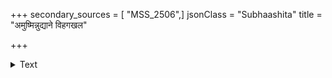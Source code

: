 +++
secondary_sources = [ "MSS_2506",]
jsonClass = "Subhaashita"
title = "अमुष्मिन्नुद्याने विहगखल"

+++

<details><summary>Text</summary>

अमुष्मिन्नुद्याने विहगखल एष प्रतिकलं विलोलः काकोलः क्वणति खलु यावत् कटुतरम्।  
सखे तावत् कीर द्रढय हृदि वाचं च सकलां न मौनेन न्यूनो भवति गुणभाजां गुणगणः॥
</details>
